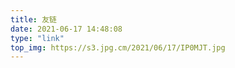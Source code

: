 ```yaml
---
title: 友链
date: 2021-06-17 14:48:08
type: "link"
top_img: https://s3.jpg.cm/2021/06/17/IP0MJT.jpg
---
```

